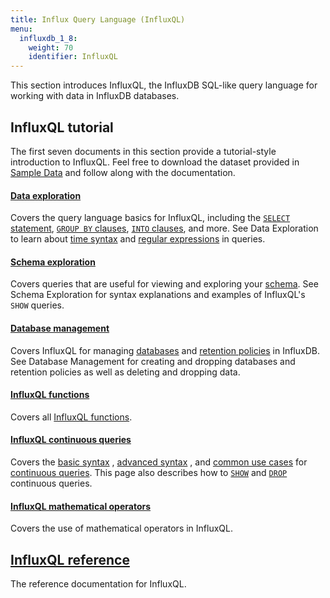 ```yaml
---
title: Influx Query Language (InfluxQL)
menu:
  influxdb_1_8:
    weight: 70
    identifier: InfluxQL
---
```


This section introduces InfluxQL, the InfluxDB SQL-like query language for
working with data in InfluxDB databases.

## InfluxQL tutorial

The first seven documents in this section provide a tutorial-style introduction
to InfluxQL.
Feel free to download the dataset provided in
[Sample Data](/influxdb/v1.8/query_language/data_download/) and follow along
with the documentation.

#### [Data exploration](/influxdb/v1.8/query_language/data_exploration/)

Covers the query language basics for InfluxQL, including the
[`SELECT` statement](/influxdb/v1.8/query_language/data_exploration/#the-basic-select-statement),
[`GROUP BY` clauses](/influxdb/v1.8/query_language/data_exploration/#the-group-by-clause),
[`INTO` clauses](/influxdb/v1.8/query_language/data_exploration/#the-into-clause), and more.
See Data Exploration to learn about
[time syntax](/influxdb/v1.8/query_language/data_exploration/#time-syntax) and
[regular expressions](/influxdb/v1.8/query_language/data_exploration/#regular-expressions) in
queries.

#### [Schema exploration](/influxdb/v1.8/query_language/schema_exploration/)

Covers queries that are useful for viewing and exploring your
[schema](/influxdb/v1.8/concepts/glossary/#schema).
See Schema Exploration for syntax explanations and examples of InfluxQL's `SHOW`
queries.

#### [Database management](/influxdb/v1.8/query_language/database_management/)

Covers InfluxQL for managing
[databases](/influxdb/v1.8/concepts/glossary/#database) and
[retention policies](/influxdb/v1.8/concepts/glossary/#retention-policy-rp) in
InfluxDB.
See Database Management for creating and dropping databases and retention
policies as well as deleting and dropping data.

#### [InfluxQL functions](/influxdb/v1.8/query_language/functions/)

Covers all [InfluxQL functions](/influxdb/v1.8/query_language/functions/).

#### [InfluxQL continuous queries](/influxdb/v1.8/query_language/continuous_queries/)

Covers the
[basic syntax](/influxdb/v1.8/query_language/continuous_queries/#basic-syntax)
,
[advanced syntax](/influxdb/v1.8/query_language/continuous_queries/#advanced-syntax)
,
and
[common use cases](/influxdb/v1.8/query_language/continuous_queries/#continuous-query-use-cases)
for
[continuous queries](/influxdb/v1.8/concepts/glossary/#continuous-query-cq).
This page also describes how to
[`SHOW`](/influxdb/v1.8/query_language/continuous_queries/#listing-continuous-queries) and
[`DROP`](/influxdb/v1.8/query_language/continuous_queries/#deleting-continuous-queries)
continuous queries.

#### [InfluxQL mathematical operators](/influxdb/v1.8/query_language/math_operators/)

Covers the use of mathematical operators in InfluxQL.

## [InfluxQL reference](/influxdb/v1.8/query_language/spec/)

The reference documentation for InfluxQL.
